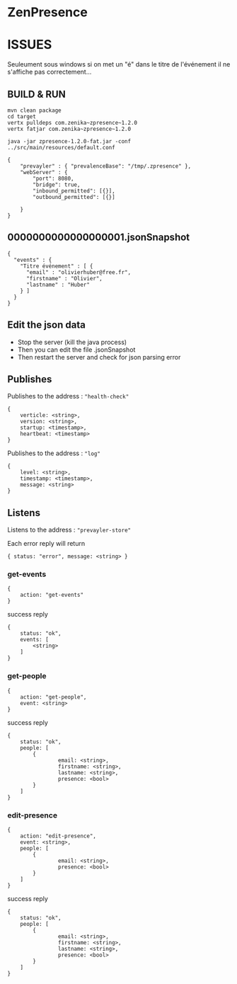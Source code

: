 # ZenPresence

ISSUES
===
Seuleument sous windows si on met un "é" dans le titre de l'événement il ne s'affiche pas correctement...

BUILD & RUN
---
    mvn clean package
    cd target
    vertx pulldeps com.zenika~zpresence~1.2.0
    vertx fatjar com.zenika~zpresence~1.2.0

    java -jar zpresence-1.2.0-fat.jar -conf ../src/main/resources/default.conf

    {
        "prevayler" : { "prevalenceBase": "/tmp/.zpresence" },
        "webServer" : {
            "port": 8080,
            "bridge": true,
            "inbound_permitted": [{}],
            "outbound_permitted": [{}]
    
        }
    }

0000000000000000001.jsonSnapshot
---
    {
      "events" : {
        "Titre événement" : [ {
          "email" : "olivierhuber@free.fr",
          "firstname" : "Olivier",
          "lastname" : "Huber"
        } ]
      }
    }

Edit the json data
---
- Stop the server (kill the java process)
- Then you can edit the file .jsonSnapshot
- Then restart the server and check for json parsing error

## Publishes

Publishes to the address : `"health-check"`

    {
        verticle: <string>,
        version: <string>,
        startup: <timestamp>,
        heartbeat: <timestamp>
    }

Publishes to the address : `"log"`

    {
        level: <string>,
        timestamp: <timestamp>,
        message: <string>
    }

## Listens

Listens to the address : `"prevayler-store"`

Each error reply will return 

    { status: "error", message: <string> }

### get-events

    {
        action: "get-events"
    } 
    
success reply
 
    {
        status: "ok",
        events: [
            <string>
        ]
    }

### get-people

    {
        action: "get-people",
        event: <string>
    }
    
success reply

    {
        status: "ok",
        people: [
            {
                    email: <string>,
                    firstname: <string>,
                    lastname: <string>,
                    presence: <bool>
            }
        ]
    }

### edit-presence

    {
        action: "edit-presence",
        event: <string>,
        people: [
            {
                    email: <string>,
                    presence: <bool>
            }
        ]
    }     
    
success reply
    
    {
        status: "ok",
        people: [
            {
                    email: <string>,
                    firstname: <string>,
                    lastname: <string>,
                    presence: <bool>
            }
        ]
    }
